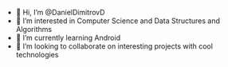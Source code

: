 - 👋 Hi, I’m @DanielDimitrovD
- 👀 I’m interested in Computer Science and Data Structures and Algorithms
- 🌱 I’m currently learning Android
- 💞️ I’m looking to collaborate on interesting projects with cool technologies

<!---
DanielDimitrovD/DanielDimitrovD is a ✨ special ✨ repository because its `README.md` (this file) appears on your GitHub profile.
You can click the Preview link to take a look at your changes.
--->
